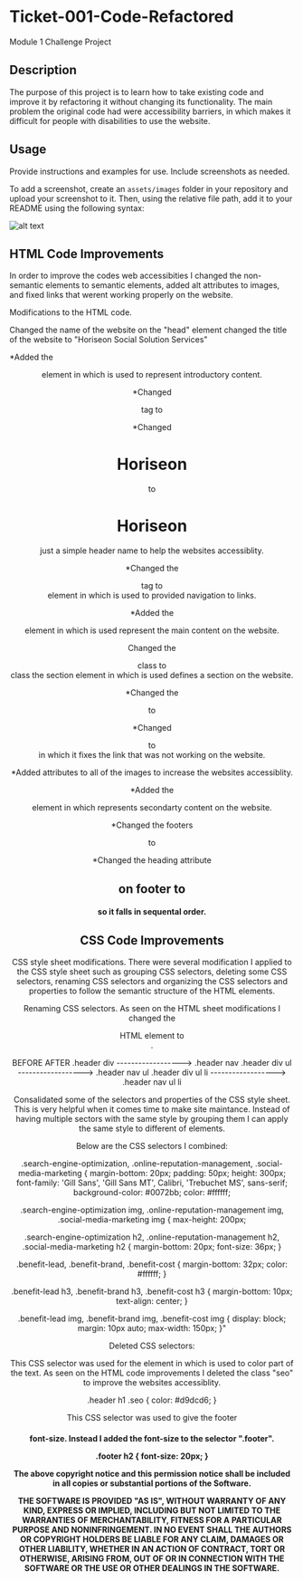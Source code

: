 # Ticket-001-Code-Refactored
Module 1 Challenge Project 

## Description

The purpose of this project is to learn how to take existing code and improve it by
refactoring it without changing its functionality. The main problem the original code had were accessibility barriers, in which makes it difficult for people with disabilities to use the website. 

## Usage

Provide instructions and examples for use. Include screenshots as needed.

To add a screenshot, create an `assets/images` folder in your repository and upload your screenshot to it. Then, using the relative file path, add it to your README using the following syntax:

![alt text](assets/images/screenshot.png)

## HTML Code Improvements

In order to improve the codes web accessibities I changed the non-semantic elements to semantic elements, added alt attributes to images, and fixed links that werent working properly on the website.


Modifications to the HTML code. 

Changed the name of the website on the "head" element changed the title of the website to "Horiseon Social Solution Services"

*Added the <header> element in which is used to represent introductory content. 

*Changed <div> tag to <header>

*Changed <h1>Hori<span class="seo">seo</span>n</h1> to <h1>Horiseon</h1>
just a simple header name to help the websites accessiblity. 

*Changed the <div> tag to <nav> element in which is used to provided navigation to links. 

*Added the <main> element in which is used represent the main content on the website.

Changed the <div> class to <section> class the section element in which is used defines a section on the website.

*Changed the <div class="content"> to <section class="content">

*Changed <div class="search-engine-optimization"> to <section id="search-engine-optimization" also added class="search-engine-optimization"> in which it  fixes the link that was not working on the website. 

*Added <alt> attributes to all of the images to increase the websites accessiblity. 

*Added the <aside> element in which represents secondarty content on the website.

*Changed the footers <div class> to <footer class>

*Changed the heading attribute <h2> on footer to <h4> so it falls in sequental order.



## CSS Code Improvements

CSS style sheet modifications. There were several modification I applied to the CSS style sheet such as grouping CSS selectors, deleting some CSS selectors, renaming CSS selectors and organizing the CSS selectors and properties to follow the semantic structure of the HTML elements. 


Renaming CSS selectors. 
As seen on the HTML sheet modifications I changed the <div> HTML element to <nav>.

  BEFORE                                       AFTER 
.header div        ------------------>      .header nav 
.header div ul     ------------------>      .header nav ul
.header div ul li  ------------------>      .header nav ul li 


Consalidated some of the selectors and properties of the CSS style sheet. This is very helpful when it comes time to make site maintance. Instead of having multiple sectors with the same style by grouping them I can apply the same style to different of elements. 

Below are the CSS selectors I combined:

.search-engine-optimization, .online-reputation-management, .social-media-marketing {
    margin-bottom: 20px;
    padding: 50px;
    height: 300px;
    font-family: 'Gill Sans', 'Gill Sans MT', Calibri, 'Trebuchet MS', sans-serif;
    background-color: #0072bb;
    color: #ffffff; 

.search-engine-optimization img, .online-reputation-management img, .social-media-marketing img {
    max-height: 200px;


.search-engine-optimization h2, .online-reputation-management h2, .social-media-marketing h2 {
    margin-bottom: 20px;
    font-size: 36px;
}

.benefit-lead, .benefit-brand, .benefit-cost {
    margin-bottom: 32px;
    color: #ffffff;
} 

.benefit-lead h3, .benefit-brand h3, .benefit-cost h3 {
    margin-bottom: 10px;
    text-align: center;
}


.benefit-lead img, .benefit-brand img, .benefit-cost img {
    display: block;
    margin: 10px auto;
    max-width: 150px;
}"

Deleted CSS selectors: 

This CSS selector was used for the <span> element in which is used to color part of the text. As seen on the HTML code improvements I deleted the class "seo" to improve the websites accessiblity. 

.header h1 .seo {
    color: #d9dcd6;
}

This CSS selector was used to give the footer <h4> font-size. Instead I added the font-size to the selector ".footer". 

.footer h2 {
    font-size: 20px;
}

The above copyright notice and this permission notice shall be included in all copies or substantial portions of the Software.

THE SOFTWARE IS PROVIDED "AS IS", WITHOUT WARRANTY OF ANY KIND, EXPRESS OR IMPLIED, INCLUDING BUT NOT LIMITED TO THE WARRANTIES OF MERCHANTABILITY, FITNESS FOR A PARTICULAR PURPOSE AND NONINFRINGEMENT. IN NO EVENT SHALL THE AUTHORS OR COPYRIGHT HOLDERS BE LIABLE FOR ANY CLAIM, DAMAGES OR OTHER LIABILITY, WHETHER IN AN ACTION OF CONTRACT, TORT OR OTHERWISE, ARISING FROM, OUT OF OR IN CONNECTION WITH THE SOFTWARE OR THE USE OR OTHER DEALINGS IN THE SOFTWARE.



